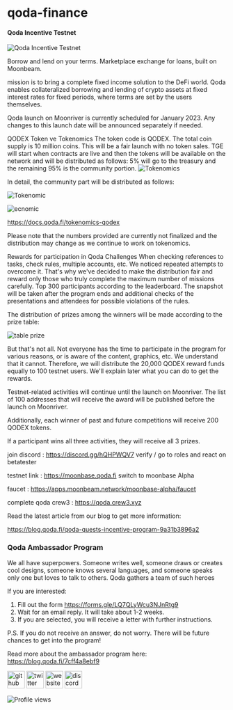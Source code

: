 # qoda-finance

#### Qoda Incentive Testnet
![Qoda Incentive Testnet](https://github.com/0xfunda/qoda-finance/blob/main/1_XOHxFxvk45K1v9gWUrfuiA.png)

Borrow and lend on your terms. Marketplace exchange for loans, built on Moonbeam.

 mission is to bring a complete fixed income solution to the DeFi world. Qoda enables collateralized borrowing and lending of crypto assets at fixed interest rates for fixed periods, where terms are set by the users themselves.

Qoda launch on Moonriver is currently scheduled for January 2023. Any changes to this launch date will be announced separately if needed.

QODEX Token ve Tokenomics
The token code is QODEX. The total coin supply is 10 million coins. This will be a fair launch with no token sales. TGE will start when contracts are live and then the tokens will be available on the network and will be distributed as follows: 5% will go to the treasury and the remaining 95% is the community portion.
![Tokenomics](https://github.com/0xfunda/qoda-finance/blob/main/1.png)

In detail, the community part will be distributed as follows:

![Tokenomic](https://github.com/0xfunda/qoda-finance/blob/main/2.png)

![ecnomic](https://github.com/0xfunda/qoda-finance/blob/main/3.png)

https://docs.qoda.fi/tokenomics-qodex

Please note that the numbers provided are currently not finalized and the distribution may change as we continue to work on tokenomics.

Rewards for participation in Qoda Challenges
When checking references to tasks, check rules, multiple accounts, etc. We noticed repeated attempts to overcome it. That's why we've decided to make the distribution fair and reward only those who truly complete the maximum number of missions carefully. Top 300 participants according to the leaderboard. The snapshot will be taken after the program ends and additional checks of the presentations and attendees for possible violations of the rules.

The distribution of prizes among the winners will be made according to the prize table:

![table prize](https://github.com/0xfunda/qoda-finance/blob/main/4.png)

But that's not all. Not everyone has the time to participate in the program for various reasons, or is aware of the content, graphics, etc. We understand that it cannot. Therefore, we will distribute the 20,000 QODEX reward funds equally to 100 testnet users. We'll explain later what you can do to get the rewards.

Testnet-related activities will continue until the launch on Moonriver. The list of 100 addresses that will receive the award will be published before the launch on Moonriver.

Additionally, each winner of past and future competitions will receive 200 QODEX tokens.

If a participant wins all three activities, they will receive all 3 prizes.

join discord : https://discord.gg/hQHPWQV7 verify / go to roles and react on betatester

testnet link : https://moonbase.qoda.fi  switch to moonbase Alpha

faucet : https://apps.moonbeam.network/moonbase-alpha/faucet

complete qoda crew3 : https://qoda.crew3.xyz

Read the latest article from our blog to get more information:

https://blog.qoda.fi/qoda-quests-incentive-program-9a31b3896a2


### Qoda Ambassador Program

We all have superpowers. Someone writes well, someone draws or creates cool designs, someone knows several languages, and someone speaks only one but loves to talk to others. Qoda gathers a team of such heroes   

If you are interested:
1) Fill out the form https://forms.gle/LQ7QLyWcu3NJnRtg9
2) Wait for an email reply. It will take about 1-2 weeks. 
3) If you are selected, you will receive a letter with further instructions. 

P.S. If you do not receive an answer, do not worry. There will be future chances to get into the program!

Read more about the ambassador program here: https://blog.qoda.fi/7cff4a8ebf9





[<img src='https://cdn.jsdelivr.net/npm/simple-icons@3.0.1/icons/github.svg' alt='github' height='40'>](https://github.com/QodaFi)  [<img src='https://cdn.jsdelivr.net/npm/simple-icons@3.0.1/icons/twitter.svg' alt='twitter' height='40'>](https://twitter.com/QodaFinance/)  [<img src='https://cdn.jsdelivr.net/npm/simple-icons@3.0.1/icons/icloud.svg' alt='website' height='40'>](qoda.fi)  [<img src='https://cdn.jsdelivr.net/npm/simple-icons@3.0.1/icons/discord.svg' alt='discord' height='40'>](https://discord.gg/hQHPWQV7)  

![Profile views](https://gpvc.arturio.dev/0xfunda)  
